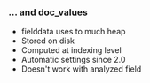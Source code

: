 ### ... and **doc_values**

- fielddata uses to much heap
- Stored on disk
- Computed at indexing level
- Automatic settings since 2.0
- Doesn't work with analyzed field
